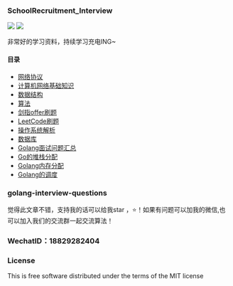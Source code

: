 ### SchoolRecruitment_Interview


<p align='left'>
<img src="https://img.shields.io/badge/build-passing-brightgreen.svg">
<a href="https://www.zhihu.com/people/sencoed.com/activities"><img src="https://img.icons8.com/material-two-tone/24/000000/csdn.png"></a>
</p>

非常好的学习资料，持续学习充电ING~

#### 目录
* [网络协议](https://github.com/KeKe-Li/golang-interview-questions/blob/master/src/chapter01/golang.01.md)
* [计算机网络基础知识](https://github.com/KeKe-Li/golang-interview-questions/blob/master/src/chapter08/golang.01.md)
* [数据结构](https://github.com/KeKe-Li/golang-interview-questions/blob/master/src/chapter02/golang.01.md)
* [算法](https://github.com/KeKe-Li/golang-interview-questions/blob/master/src/chapter03/golang.01.md)
* [剑指offer刷题](https://www.nowcoder.com/ta/coding-interviews)
* [LeetCode刷题](https://leetcode-cn.com/problemset/all/)
* [操作系统解析](https://github.com/KeKe-Li/golang-interview-questions/blob/master/src/chapter06/golang.01.md)
* [数据库](https://github.com/KeKe-Li/golang-interview-questions/blob/master/src/chapter04/golang.01.md)
* [Golang面试问题汇总](https://github.com/KeKe-Li/golang-interview-questions/blob/master/src/chapter05/golang.01.md)
* [Go的堆栈分配](https://github.com/KeKe-Li/golang-interview-questions/blob/master/src/chapter07/golang.01.md)
* [Golang内存分配](https://github.com/KeKe-Li/golang-interview-questions/blob/master/src/chapter09/golang.01.md)
* [Golang的调度](https://github.com/KeKe-Li/golang-interview-questions/blob/master/src/chapter10/golang.01.md)

### golang-interview-questions
觉得此文章不错，支持我的话可以给我star ，:star:！如果有问题可以加我的微信,也可以加入我们的交流群一起交流算法！

### WechatID：18829282404

### License
This is free software distributed under the terms of the MIT license

